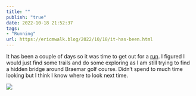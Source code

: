 ```yaml
---
title: ""
publish: "true"
date: 2022-10-18 21:52:37
tags:
- "Running"
url: https://ericmwalk.blog/2022/10/18/it-has-been.html
---
```

It has been a couple of days so it was time to get out for a [run](http://www.strava.com/activities/7985064359). I figured I would just find some trails and do some exploring as I am still trying to find a hidden bridge around Braemar golf course. Didn’t spend to much time looking but I think I know where to look next time.

![](https://ericmwalk.blog/uploads/2022/7c5e1ee2eb.jpg)
